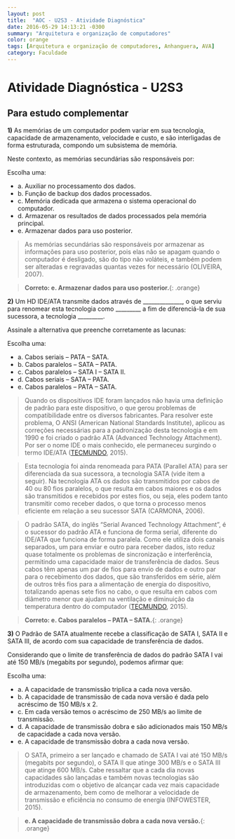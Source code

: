 ```yaml
---
layout: post
title:  "AOC - U2S3 - Atividade Diagnóstica"
date: 2016-05-29 14:13:21 -0300
summary: "Arquitetura e organização de computadores"
color: orange
tags: [Arquitetura e organização de computadores, Anhanguera, AVA]
category: Faculdade
---
```


# Atividade Diagnóstica - U2S3

## Para estudo complementar

**1)** As memórias de um computador podem variar em sua tecnologia, capacidade de armazenamento, 
velocidade e custo, e são interligadas de forma estruturada, compondo um subsistema de memória.

Neste contexto, as memórias secundárias são responsáveis por:

Escolha uma:

- a. Auxiliar no processamento dos dados.
- b. Função de backup dos dados processados.
- c. Memória dedicada que armazena o sistema operacional do computador.
- d. Armazenar os resultados de dados processados pela memória principal.
- e. Armazenar dados para uso posterior.

>As memórias secundárias são responsáveis por armazenar as informações para
uso posterior, pois elas não se apagam quando o computador é desligado, são do
tipo não voláteis, e também podem ser alteradas e regravadas quantas vezes for
necessário (OLIVEIRA, 2007).

> **Correto: e. Armazenar dados para uso posterior.**{: .orange}

**2)** Um HD IDE/ATA transmite dados através de ______________, o que serviu para renomear esta tecnologia como _________ a fim de diferenciá-la de sua sucessora, a tecnologia _________.

Assinale a alternativa que preenche corretamente as lacunas:

Escolha uma:

- a. Cabos seriais – PATA – SATA.
- b. Cabos paralelos – SATA – PATA.
- c. Cabos paralelos – SATA I – SATA II.
- d. Cabos seriais – SATA – PATA.
- e. Cabos paralelos – PATA – SATA.

> Quando os dispositivos IDE foram lançados não havia uma definição de padrão
para este dispositivo, o que gerou problemas de compatibilidade entre os diversos
fabricantes. Para resolver este problema, O ANSI (American National Standards
Institute), aplicou as correções necessárias para a padronização desta tecnologia
e em 1990 e foi criado o padrão ATA (Advanced Technology Attachment). Por
ser o nome IDE o mais conhecido, ele permaneceu surgindo o termo IDE/ATA
([TECMUNDO](http://tecmundo.com.br), 2015).

> Esta tecnologia foi ainda renomeada para PATA (Parallel ATA) para ser diferenciada
da sua sucessora, a tecnologia SATA (vide item a seguir). Na tecnologia ATA os dados
são transmitidos por cabos de 40 ou 80 fios paralelos, o que resulta em cabos
maiores e os dados são transmitidos e recebidos por estes fios, ou seja, eles podem
tanto transmitir como receber dados, o que torna o processo menos eficiente em
relação a seu sucessor SATA (CARMONA, 2006).

> O padrão SATA, do inglês “Serial Avanced Technology Attachment”, é o sucessor
do padrão ATA e funciona de forma serial, diferente do IDE/ATA que funciona de
forma paralela. Como ele utiliza dois canais separados, um para enviar e outro
para receber dados, isto reduz quase totalmente os problemas de sincronização
e interferência, permitindo uma capacidade maior de transferência de dados. Seus
cabos têm apenas um par de fios para envio de dados e outro par para o recebimento
dos dados, que são transferidos em série, além de outros três fios para a alimentação
de energia do dispositivo, totalizando apenas sete fios no cabo, o que resulta em
cabos com diâmetro menor que ajudam na ventilação e diminuição da temperatura
dentro do computador ([TECMUNDO](http://tecmundo.com.br), 2015).

<script async src="//pagead2.googlesyndication.com/pagead/js/adsbygoogle.js"></script>
<!-- Anuncio Index Page -->
<ins class="adsbygoogle"
     style="display:block"
     data-ad-client="ca-pub-7123972893709158"
     data-ad-slot="2188606626"
     data-ad-format="auto"></ins>
<script>
(adsbygoogle = window.adsbygoogle || []).push({});
</script>

> **Correto: e. Cabos paralelos – PATA – SATA.**{: .orange}

**3)** O Padrão de SATA atualmente recebe a classificação de SATA I, SATA II e SATA III, de acordo com sua capacidade de transferência de dados.

Considerando que o limite de transferência de dados do padrão SATA I vai até 150 MB/s (megabits por segundo), podemos afirmar que:

Escolha uma:

- a. A capacidade de transmissão triplica a cada nova versão.
- b. A capacidade de transmissão de cada nova versão é dada pelo acréscimo de 150 MB/s x 2.
- c. Em cada versão temos o acréscimo de 250 MB/s ao limite de transmissão.
- d. A capacidade de transmissão dobra e são adicionados mais 150 MB/s de capacidade a cada nova versão.
- e. A capacidade de transmissão dobra a cada nova versão.

> O SATA, primeiro a
ser lançado e chamado de SATA I vai até 150 MB/s (megabits por segundo), o SATA
II que atinge 300 MB/s e o SATA III que atinge 600 MB/s. Cabe ressaltar que a cada
dia novas capacidades são lançadas e também novas tecnologias são introduzidas
com o objetivo de alcançar cada vez mais capacidade de armazenamento, bem
como de melhorar a velocidade de transmissão e eficiência no consumo de energia
(INFOWESTER, 2015).

> **e. A capacidade de transmissão dobra a cada nova versão.**{: .orange}
